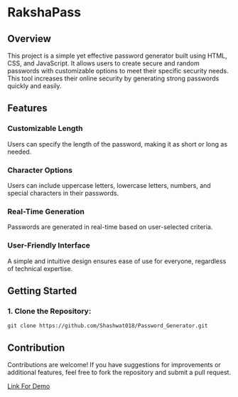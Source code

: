   # RakshaPass

  ## Overview
  This project is a simple yet effective password generator built using HTML, CSS, and JavaScript. It allows users to create secure and random passwords with customizable options to meet their specific security needs. This tool increases their online security by generating strong passwords quickly and easily.

## Features

### Customizable Length 
Users can specify the length of the password, making it as short or long as needed.
### Character Options
Users can include uppercase letters, lowercase letters, numbers, and special characters in their passwords.
### Real-Time Generation
Passwords are generated in real-time based on user-selected criteria.
### User-Friendly Interface
A simple and intuitive design ensures ease of use for everyone, regardless of technical expertise.

## Getting Started
### 1. Clone the Repository: 
`
git clone https://github.com/Shashwat018/Password_Generator.git
`

## Contribution
Contributions are welcome! If you have suggestions for improvements or additional features, feel free to fork the repository and submit a pull request.

[Link For Demo ](https://shashwat018.github.io/Password_Generator/)

